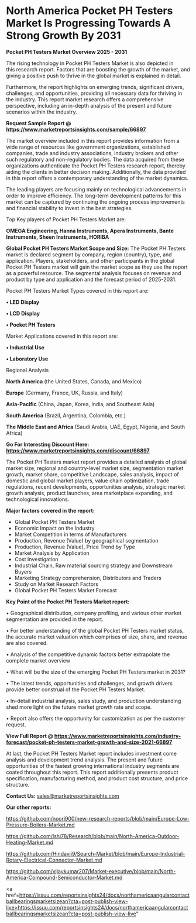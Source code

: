 # North America Pocket PH Testers Market Is Progressing Towards A Strong Growth By 2031

<Strong> Pocket PH Testers Market Overview 2025 - 2031</strong>

The rising technology in Pocket PH Testers Market is also depicted in this research report. Factors that are boosting the growth of the market, and giving a positive push to thrive in the global market is explained in detail.

Furthermore, the report highlights on emerging trends, significant drivers, challenges, and opportunities, providing all necessary data for thriving in the industry. This report market research offers a comprehensive perspective, including an in-depth analysis of the present and future scenarios within the industry.

<strong>Request Sample Report @ <a href=https://www.marketreportsinsights.com/sample/66897>https://www.marketreportsinsights.com/sample/66897</a></strong>

The market overview included in this report provides information from a wide range of resources like government organizations, established companies, trade and industry associations, industry brokers and other such regulatory and non-regulatory bodies. The data acquired from these organizations authenticate the Pocket PH Testers research report, thereby aiding the clients in better decision making. Additionally, the data provided in this report offers a contemporary understanding of the market dynamics.

The leading players are focusing mainly on technological advancements in order to improve efficiency. The long-term development patterns for this market can be captured by continuing the ongoing process improvements and financial stability to invest in the best strategies.

Top Key players of Pocket PH Testers Market are:

<strong>OMEGA Engineering, Hanna Instruments, Apera Instruments, Bante Instruments, Sheen Instruments, HORIBA</strong>

<strong><b>Global Pocket PH Testers Market Scope and Size:</b></strong>
The Pocket PH Testers market is declared segment by company, region (country), type, and application. Players, stakeholders, and other participants in the global Pocket PH Testers market will gain the market scope as they use the report as a powerful resource. The segmental analysis focuses on revenue and product by type and application and the forecast period of 2025-2031.

Pocket PH Testers Market Types covered in this report are:

<strong>• LED Display

• LCD Display

• Pocket PH Testers</strong>

Market Applications covered in this report are:

<strong>• Industrial Use

• Laboratory Use</strong> 

Regional Analysis

<strong>North America</strong> (the United States, Canada, and Mexico)

<strong>Europe</strong> (Germany, France, UK, Russia, and Italy)

<strong>Asia-Pacific</strong> (China, Japan, Korea, India, and Southeast Asia)

<strong>South America</strong> (Brazil, Argentina, Colombia, etc.)

<strong>The Middle East and Africa</strong> (Saudi Arabia, UAE, Egypt, Nigeria, and South Africa)

<strong>Go For Interesting Discount Here: <a href=https://www.marketreportsinsights.com/discount/66897>https://www.marketreportsinsights.com/discount/66897</a></strong>

The Pocket PH Testers market report provides a detailed analysis of global market size, regional and country-level market size, segmentation market growth, market share, competitive Landscape, sales analysis, impact of domestic and global market players, value chain optimization, trade regulations, recent developments, opportunities analysis, strategic market growth analysis, product launches, area marketplace expanding, and technological innovations.

<strong><b>Major factors covered in the report:</b></strong>
<ul>
  <li>Global Pocket PH Testers Market </li>
  <li>Economic Impact on the Industry</li>
  <li>Market Competition in terms of Manufacturers</li>
  <li>Production, Revenue (Value) by geographical segmentation</li>
  <li>Production, Revenue (Value), Price Trend by Type</li>
  <li>Market Analysis by Application</li>
  <li>Cost Investigation</li>
  <li>Industrial Chain, Raw material sourcing strategy and Downstream Buyers</li>
  <li>Marketing Strategy comprehension, Distributors and Traders</li>
  <li>Study on Market Research Factors</li>
  <li>Global Pocket PH Testers Market Forecast</li>
</ul>

<strong><b>Key Point of the Pocket PH Testers Market report:</b></strong>

• Geographical distribution, company profiling, and various other market segmentation are provided in the report.

• For better understanding of the global Pocket PH Testers market status, the accurate market valuation which comprises of size, share, and revenue are also covered.

• Analysis of the competitive dynamic factors better extrapolate the complete market overview

• What will be the size of the emerging Pocket PH Testers market in 2031?

• The latest trends, opportunities and challenges, and growth drivers provide better construal of the Pocket PH Testers Market.

• In-detail industrial analysis, sales study, and production understanding shed more light on the future market growth rate and scope.

• Report also offers the opportunity for customization as per the customer request.

<strong><b>View Full Report @ <a href=https://www.marketreportsinsights.com/industry-forecast/pocket-ph-testers-market-growth-and-size-2021-66897>https://www.marketreportsinsights.com/industry-forecast/pocket-ph-testers-market-growth-and-size-2021-66897</a></b></strong>


At last, the Pocket PH Testers Market report includes investment come analysis and development trend analysis. The present and future opportunities of the fastest growing international industry segments are coated throughout this report. This report additionally presents product specification, manufacturing method, and product cost structure, and price structure.

<strong>Contact Us:</strong>
sales@marketreportsinsights.com

<strong>Our other reports:</strong>

<a href=https://github.com/noori900/new-research-reports/blob/main/Europe-Low-Pressure-Boilers-Market.md>https://github.com/noori900/new-research-reports/blob/main/Europe-Low-Pressure-Boilers-Market.md</a>

<a href=https://github.com/Ishi78/Research/blob/main/North-America-Outdoor-Heating-Market.md>https://github.com/Ishi78/Research/blob/main/North-America-Outdoor-Heating-Market.md</a>

<a href=https://github.com/Hindavii9/Search-Market/blob/main/Europe-Industrial-Rotary-Electrical-Connector-Market.md>https://github.com/Hindavii9/Search-Market/blob/main/Europe-Industrial-Rotary-Electrical-Connector-Market.md</a>

<a href=https://github.com/vijaykumar207/Market-executive/blob/main/North-America-Compound-Semiconductor-Market.md>https://github.com/vijaykumar207/Market-executive/blob/main/North-America-Compound-Semiconductor-Market.md</a>

<a href=https://issuu.com/reportsinsights24/docs/northamericaangularcontactballbearingsmarketsizean?cta=post-publish-view-live>https://issuu.com/reportsinsights24/docs/northamericaangularcontactballbearingsmarketsizean?cta=post-publish-view-live</a>"
